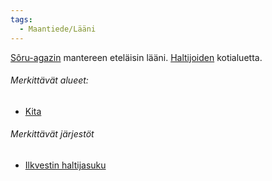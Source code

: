 ```yaml
---
tags:
  - Maantiede/Lääni
---
```

[Sôru-agazin](Sôru-agaz.md) mantereen eteläisin lääni. [Haltijoiden](Haltijat.md) kotialuetta.

###### Merkittävät alueet:

- [Kita](Kita.md)
###### Merkittävät järjestöt

- [Ilkvestin haltijasuku](Ilkvestin%20haltijasuku.md)